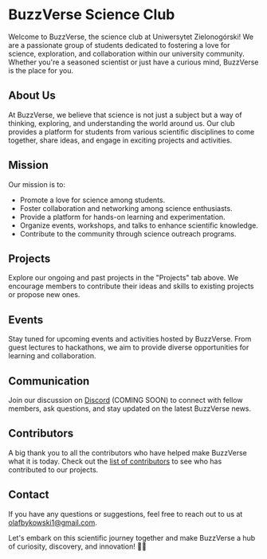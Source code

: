 # BuzzVerse Science Club

Welcome to BuzzVerse, the science club at Uniwersytet Zielonogórski! We are a passionate group of students dedicated to fostering a love for science, exploration, and collaboration within our university community. Whether you're a seasoned scientist or just have a curious mind, BuzzVerse is the place for you.

## About Us

At BuzzVerse, we believe that science is not just a subject but a way of thinking, exploring, and understanding the world around us. Our club provides a platform for students from various scientific disciplines to come together, share ideas, and engage in exciting projects and activities.

## Mission

Our mission is to:

- Promote a love for science among students.
- Foster collaboration and networking among science enthusiasts.
- Provide a platform for hands-on learning and experimentation.
- Organize events, workshops, and talks to enhance scientific knowledge.
- Contribute to the community through science outreach programs.

## Projects

Explore our ongoing and past projects in the "Projects" tab above. We encourage members to contribute their ideas and skills to existing projects or propose new ones.

## Events

Stay tuned for upcoming events and activities hosted by BuzzVerse. From guest lectures to hackathons, we aim to provide diverse opportunities for learning and collaboration.

## Communication

Join our discussion on [Discord]() (COMING SOON) to connect with fellow members, ask questions, and stay updated on the latest BuzzVerse news.

## Contributors

A big thank you to all the contributors who have helped make BuzzVerse what it is today. Check out the [list of contributors](profile/CONTRIBUTORS.md) to see who has contributed to our projects.

<!-- ## Code of Conduct

To ensure a positive and inclusive environment, we have a [Code of Conduct](CODE_OF_CONDUCT.md) that all members are expected to adhere to. -->

## Contact

If you have any questions or suggestions, feel free to reach out to us at [olafbykowski1@gmail.com](mailto:olafbykowski1@gmail.com).

Let's embark on this scientific journey together and make BuzzVerse a hub of curiosity, discovery, and innovation! 🚀🔬
